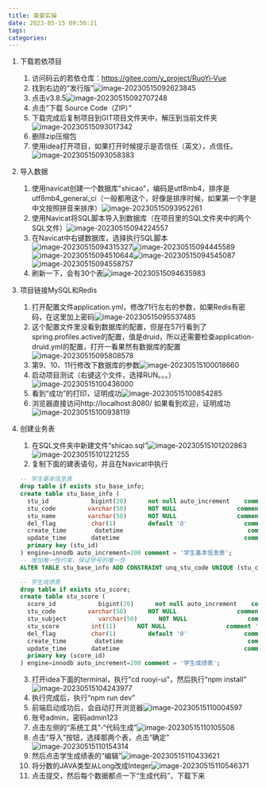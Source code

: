 ```yaml
---
title: 豪豪实操
date: 2023-05-15 09:50:21
tags:
categories:
---
```


1. 下载若依项目
   1. 访问码云的若依仓库：https://gitee.com/y_project/RuoYi-Vue
   2. 找到右边的“发行版”![image-20230515092623845](https://pic.tele.anmeng.tech/file/968dd7cd044e75e7e8b5d.png)
   3. 点击v3.8.5![image-20230515092707248](https://pic.tele.anmeng.tech/file/35d9aa199fdb3fa6ed717.png)
   4. 点击“下载 Source Code（ZIP）”
   5. 下载完成后复制项目到GIT项目文件夹中，解压到当前文件夹![image-20230515093017342](https://pic.tele.anmeng.tech/file/3982ee2008978071271ea.png)
   6. 删除zip压缩包
   7. 使用idea打开项目，如果打开时候提示是否信任（英文），点信任。![image-20230515093058383](https://pic.tele.anmeng.tech/file/0b71812ee698ddda98fc7.png)

2. 导入数据
   1. 使用navicat创建一个数据库"shicao"，编码是utf8mb4，排序是utf8mb4_general_ci（一般都用这个，好像是排序时候，如果第一个字是中文按照拼音来排序）![image-20230515093952261](https://pic.tele.anmeng.tech/file/3350539736365d3b83756.png)
   2. 使用Navicat将SQL脚本导入到数据库（在项目里的SQL文件夹中的两个SQL文件）![image-20230515094224557](https://pic.tele.anmeng.tech/file/003951a9842bdfb0eb6b3.png)
   3. 在Navicat中右键数据库，选择执行SQL脚本![image-20230515094315327](https://pic.tele.anmeng.tech/file/186a19b0d6140a6164cc2.png)![image-20230515094445589](https://pic.tele.anmeng.tech/file/c99689425359389b7a3d0.png)![image-20230515094510644](https://pic.tele.anmeng.tech/file/66ddb6caa9508072f9c0a.png)![image-20230515094545087](https://pic.tele.anmeng.tech/file/ab2c3bdbd6fee3a86754d.png)![image-20230515094558757](https://pic.tele.anmeng.tech/file/2c7e4f96f6d8faad7f47e.png)
   4. 刷新一下，会有30个表![image-20230515094635983](https://pic.tele.anmeng.tech/file/4c9fc42bfc78d27cfca13.png) 

3. 项目链接MySQL和Redis
   1. 打开配置文件application.yml，修改71行左右的参数，如果Redis有密码，在这里加上密码![image-20230515095537485](https://pic.tele.anmeng.tech/file/3b15c3415f72ea3e02671.png)
   2. 这个配置文件里没看到数据库的配置，但是在57行看到了spring.profiles.active的配置，值是druid，所以还需要检查application-druid.yml的配置，打开一看果然有数据库的配置![image-20230515095808578](https://pic.tele.anmeng.tech/file/404d13e07c20ca368eea9.png)
   3. 第9、10、11行修改下数据库的参数![image-20230515100018660](https://pic.tele.anmeng.tech/file/af57d4ff65ff4e2838a61.png)
   4. 启动项目测试（右键这个文件，选择RUN。。。）![image-20230515100436000](https://pic.tele.anmeng.tech/file/fad749b75545d9a6f8d33.png)
   5. 看到“成功”的打印，证明成功![image-20230515100854285](https://pic.tele.anmeng.tech/file/e0a54346f09032bd3c646.png)
   6. 浏览器直接访问http://localhost:8080/ 如果看到欢迎，证明成功![image-20230515100938119](https://pic.tele.anmeng.tech/file/5652ac53c6a8f8f175e9f.png)

4. 创建业务表

   1. 在SQL文件夹中新建文件“shicao.sql”![image-20230515101202863](https://pic.tele.anmeng.tech/file/ce966bdfc53accfb7e04f.png)![image-20230515101221255](https://pic.tele.anmeng.tech/file/066969c6b7caf45925ce6.png)
   2. 复制下面的建表语句，并且在Navicat中执行

   ```sql
   -- 学生基本信息表
   drop table if exists stu_base_info;
   create table stu_base_info (
     stu_id            bigint(20)      not null auto_increment    comment '学生id',
     stu_code         varchar(50)      NOT NULL                 comment '学生学号',
     stu_name         varchar(50)      NOT NULL                 comment '学生姓名',
     del_flag          char(1)         default '0'                comment '删除标志（0代表存在 2代表删除）',
     create_time 	    datetime                                   comment '创建时间',
     update_time       datetime                                   comment '更新时间',
     primary key (stu_id)
   ) engine=innodb auto_increment=200 comment = '学生基本信息表';
   -- 增加唯一性约束，保证学号的唯一性
   ALTER TABLE stu_base_info ADD CONSTRAINT unq_stu_code UNIQUE (stu_code);
   
   -- 学生成绩表
   drop table if exists stu_score;
   create table stu_score (
     score_id            bigint(20)      not null auto_increment    comment '成绩id',
     stu_code         varchar(50)      NOT NULL                 comment '学生学号',
     stu_subject         varchar(50)      NOT NULL                 comment '科目',
     stu_score         int(11)      NOT NULL                 comment '分数',
     del_flag          char(1)         default '0'                comment '删除标志（0代表存在 2代表删除）',
     create_time 	    datetime                                   comment '创建时间',
     update_time       datetime                                   comment '更新时间',
     primary key (score_id)
   ) engine=innodb auto_increment=200 comment = '学生成绩表';
   ```

   3. 打开idea下面的terminal，执行"cd ruoyi-ui"，然后执行“npm install”![image-20230515104243977](https://pic.tele.anmeng.tech/file/5ab36caabe5ffc732d634.png)
   4. 执行完成后，执行“npm run dev”
   5. 前端启动成功后，会自动打开浏览器![image-20230515110004597](https://pic.tele.anmeng.tech/file/01ee1de7de7c2eb8ef121.png)
   6. 账号admin，密码admin123
   7. 点击左侧的“系统工具”-“代码生成”![image-20230515110105508](https://pic.tele.anmeng.tech/file/0ff6c9aecf9d49f138df1.png)
   8. 点击“导入”按钮，选择那两个表，点击“确定”![image-20230515110154314](https://pic.tele.anmeng.tech/file/1ac89eb215d2a3eadb1ed.png)
   9. 然后点击学生成绩表的“编辑”![image-20230515110433621](https://pic.tele.anmeng.tech/file/2c416d2954f712c494353.png)
   10. 将分数的JAVA类型从Long改成Integer![image-20230515110546371](https://pic.tele.anmeng.tech/file/b1974efc8ff302b3c26f8.png)
   11. 点击提交，然后每个数据都点一下“生成代码”，下载下来









